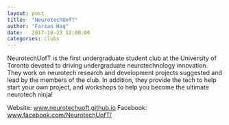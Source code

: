 ```yaml
---
layout: post
title:  "NeurotechUofT"
author: "Farzan Haq"
date:   2017-10-23 12:00:00
categories: clubs
---
```


NeurotechUofT is the first undergraduate student club at the University of Toronto devoted to driving undergraduate neurotechnology innovation. They work on neurotech research and development projects suggested and lead by the members of the club. In addition, they provide the tech to help start your own project, and workshops to help you become the ultimate neurotech ninja!

Website: www.neurotechuoft.github.io
Facebook: www.facebook.com/NeurotechUofT/
